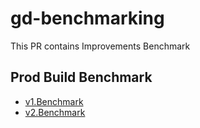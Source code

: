 # gd-benchmarking
This PR contains Improvements Benchmark


## Prod Build Benchmark

- [v1.Benchmark](https://gd-benchmarking.vercel.app/reports/prod/v1.benchmark.html)
- [v2.Benchmark](https://gd-benchmarking.vercel.app/reports/prod/v2.benchmark.html)